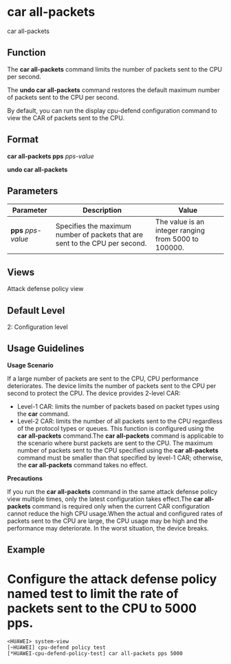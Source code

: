 car all-packets
===============

car all-packets

Function
--------



The **car all-packets** command limits the number of packets sent to the CPU per second.

The **undo car all-packets** command restores the default maximum number of packets sent to the CPU per second.



By default, you can run the display cpu-defend configuration command to view the CAR of packets sent to the CPU.


Format
------

**car all-packets pps** *pps-value*

**undo car all-packets**


Parameters
----------

| Parameter | Description | Value |
| --- | --- | --- |
| **pps** *pps-value* | Specifies the maximum number of packets that are sent to the CPU per second. | The value is an integer ranging from 5000 to 100000. |



Views
-----

Attack defense policy view


Default Level
-------------

2: Configuration level


Usage Guidelines
----------------

**Usage Scenario**

If a large number of packets are sent to the CPU, CPU performance deteriorates. The device limits the number of packets sent to the CPU per second to protect the CPU. The device provides 2-level CAR:

* Level-1 CAR: limits the number of packets based on packet types using the **car** command.
* Level-2 CAR: limits the number of all packets sent to the CPU regardless of the protocol types or queues. This function is configured using the **car all-packets** command.The **car all-packets** command is applicable to the scenario where burst packets are sent to the CPU. The maximum number of packets sent to the CPU specified using the **car all-packets** command must be smaller than that specified by level-1 CAR; otherwise, the **car all-packets** command takes no effect.

**Precautions**

If you run the **car all-packets** command in the same attack defense policy view multiple times, only the latest configuration takes effect.The **car all-packets** command is required only when the current CAR configuration cannot reduce the high CPU usage.When the actual and configured rates of packets sent to the CPU are large, the CPU usage may be high and the performance may deteriorate. In the worst situation, the device breaks.


Example
-------

# Configure the attack defense policy named test to limit the rate of packets sent to the CPU to 5000 pps.
```
<HUAWEI> system-view
[~HUAWEI] cpu-defend policy test
[*HUAWEI-cpu-defend-policy-test] car all-packets pps 5000

```